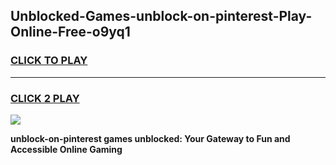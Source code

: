 
## Unblocked-Games-unblock-on-pinterest-Play-Online-Free-o9yq1
<h3>
<a href="https://premium76.site?title=unblock-on-pinterest&ref=26A">CLICK TO PLAY</a></h3>
<hr>

<h3>
<a href="https://premium76.site?title=unblock-on-pinterest&ref=26A">CLICK 2 PLAY</a>
  
</h3>

<a href="https://premium76.site?title=unblock-on-pinterest&ref=26A"><img src="https://clearcache.store/games.png"></a>


**unblock-on-pinterest games unblocked: Your Gateway to Fun and Accessible Online Gaming**
